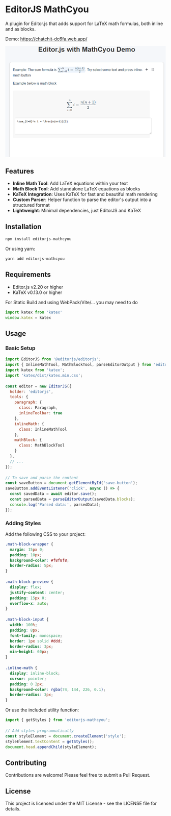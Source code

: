 # EditorJS MathCyou

A plugin for Editor.js that adds support for LaTeX math formulas, both inline and as blocks.

Demo: https://chatchit-dc6fa.web.app/

![alt text](image.png)

## Features

- **Inline Math Tool**: Add LaTeX equations within your text
- **Math Block Tool**: Add standalone LaTeX equations as blocks
- **KaTeX Integration**: Uses KaTeX for fast and beautiful math rendering
- **Custom Parser**: Helper function to parse the editor's output into a structured format
- **Lightweight**: Minimal dependencies, just EditorJS and KaTeX

## Installation

```bash
npm install editorjs-mathcyou
```

Or using yarn:

```bash
yarn add editorjs-mathcyou
```

## Requirements

- Editor.js v2.20 or higher
- KaTeX v0.13.0 or higher

For Static Build and using WebPack/Vite/... you may need to do

```javascript
import katex from 'katex'
window.katex = katex
```

## Usage

### Basic Setup

```javascript
import EditorJS from '@editorjs/editorjs';
import { InlineMathTool, MathBlockTool, parseEditorOutput } from 'editorjs-mathcyou';
import katex from 'katex';
import 'katex/dist/katex.min.css';

const editor = new EditorJS({
  holder: 'editorjs',
  tools: {
    paragraph: {
      class: Paragraph,
      inlineToolbar: true
    },
    inlineMath: {
      class: InlineMathTool
    },
    mathBlock: {
      class: MathBlockTool
    }
  },
  // ...
});

// To save and parse the content
const saveButton = document.getElementById('save-button');
saveButton.addEventListener('click', async () => {
  const savedData = await editor.save();
  const parsedData = parseEditorOutput(savedData.blocks);
  console.log('Parsed data:', parsedData);
});
```

### Adding Styles

Add the following CSS to your project:

```css
.math-block-wrapper {
  margin: 15px 0;
  padding: 10px;
  background-color: #f8f8f8;
  border-radius: 5px;
}

.math-block-preview {
  display: flex;
  justify-content: center;
  padding: 15px 0;
  overflow-x: auto;
}

.math-block-input {
  width: 100%;
  padding: 8px;
  font-family: monospace;
  border: 1px solid #ddd;
  border-radius: 3px;
  min-height: 60px;
}

.inline-math {
  display: inline-block;
  cursor: pointer;
  padding: 0 2px;
  background-color: rgba(74, 144, 226, 0.1);
  border-radius: 3px;
}
```

Or use the included utility function:

```javascript
import { getStyles } from 'editorjs-mathcyou';

// Add styles programmatically
const styleElement = document.createElement('style');
styleElement.textContent = getStyles();
document.head.appendChild(styleElement);
```

## Contributing

Contributions are welcome! Please feel free to submit a Pull Request.

## License

This project is licensed under the MIT License - see the LICENSE file for details.